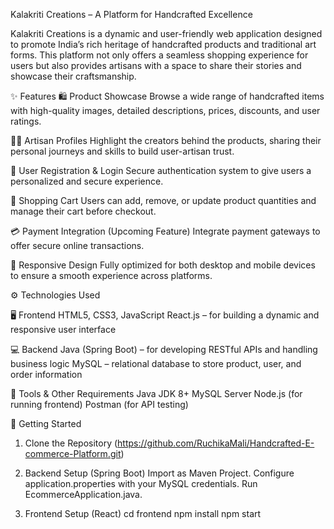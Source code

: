 Kalakriti Creations – A Platform for Handcrafted Excellence

Kalakriti Creations is a dynamic and user-friendly web application designed to promote India’s rich heritage of handcrafted products and traditional art forms. This platform not only offers a seamless shopping experience for users but also provides artisans with a space to share their stories and showcase their craftsmanship.

✨ Features
🛍️ Product Showcase
Browse a wide range of handcrafted items with high-quality images, detailed descriptions, prices, discounts, and user ratings.

👩‍🎨 Artisan Profiles
Highlight the creators behind the products, sharing their personal journeys and skills to build user-artisan trust.

🔐 User Registration & Login
Secure authentication system to give users a personalized and secure experience.

🛒 Shopping Cart
Users can add, remove, or update product quantities and manage their cart before checkout.

💳 Payment Integration (Upcoming Feature)
Integrate payment gateways to offer secure online transactions.

📱 Responsive Design
Fully optimized for both desktop and mobile devices to ensure a smooth experience across platforms.

⚙️ Technologies Used

🖥 Frontend
           HTML5, CSS3, JavaScript
           React.js – for building a dynamic and responsive user interface

💻 Backend
           Java (Spring Boot) – for developing RESTful APIs and handling business logic
           MySQL – relational database to store product, user, and order information

🧰 Tools & Other Requirements
           Java JDK 8+
           MySQL Server
           Node.js (for running frontend)
           Postman (for API testing)

🚀 Getting Started
1. Clone the Repository
           (https://github.com/RuchikaMali/Handcrafted-E-commerce-Platform.git)
   
3. Backend Setup (Spring Boot)
           Import as Maven Project.
           Configure application.properties with your MySQL credentials.
           Run EcommerceApplication.java.

3. Frontend Setup (React)
          cd frontend
          npm install
          npm start
